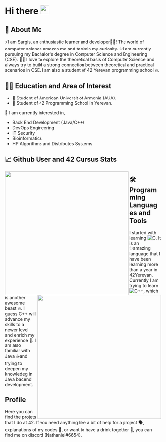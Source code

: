 # Hi there <img src="https://media.giphy.com/media/hvRJCLFzcasrR4ia7z/giphy.gif" width="29px">

## 🚀 About Me

⚡I am Sargis, an enthusiastic learner and developer👩‍💻! The world of computer science amazes 
me and tackels my curiosity. ✨I am currently pursuing my Bachalor's degree in Computer Science and 
Engineering (CSE). 👨‍🎓 I love to explore the theoretical basis of Computer Science and
always try to build a strong connection between theoretical and practical scenarios in CSE. 
I am also a student of 42 Yerevan programming school 🔥. 

## 👨‍🎓 Education and Area of Interest

- 🔭 Student of American Universit of Armenia (AUA).
- 🌱 Student of 42 Programming School in Yerevan.

🎇 I am currently interested in,

- Back End Development (Java/C++)
- DevOps Engineering
- IT Security
- Bioinformatics 
- HP Algorithms and Distributes Systems

## 📈 Github User and 42 Cursus Stats

<p align="center">
  <a href="https://github.com/Sargis-Hovsepyan">
    <img src="https://github-readme-stats.vercel.app/api?username=Sargis-Hovsepyan&count_private=true&show_icons=true&theme=dark"
	align="left"
	width="400">
  </a>
  <a href="https://github.com/42YerevanProjects">
    <img src="https://badge42.vercel.app/api/v2/cl3ii8h2j009709md5ikscbyd/stats?cursusId=21&coalitionId=undefined"
	align="right"
	width="400">
  </a> 
</p>

## 🛠️Programming Languages and Tools

I started with learning ![C](https://img.shields.io/badge/C-00599C?style=for-the-badge&logo=c&logoColor=white). It is an ✨amazing language that I have been learning more than a year in 42Yerevan. 
Currently I am trying to learn ![C++](https://img.shields.io/badge/C%2B%2B-00599C?style=for-the-badge&logo=c%2B%2B&logoColor=white), which is another awesome beast 🔥.  I guess C++ will advance my skills to a newer level and enrich my experience 💫.
I am also familiar with Java ☕and trying to deepen my knowledeg in Java bacend development.

## Profile

Here you can find the projets that I do at 42. If you need anything like a bit of help for a project 🗣️, 
explanations of my codes 💬, or want to have a drink together 🍻, you can find me on discord (Nathaniel#6654). 
